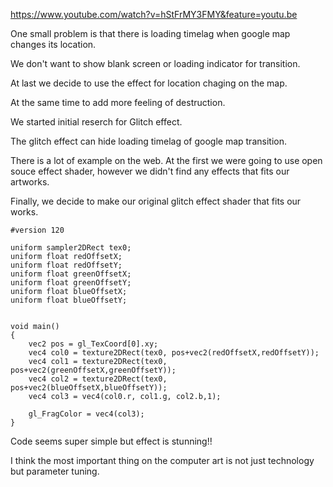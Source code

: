 https://www.youtube.com/watch?v=hStFrMY3FMY&feature=youtu.be

One small problem is that there is loading timelag when google map changes its location.

We don't want to show blank screen or loading indicator for transition.


At last we decide to use the effect for location chaging on the map.

At the same time to add more feeling of destruction.

We started initial reserch for Glitch effect.

The glitch effect can hide loading timelag of google map transition.



There is a lot of example on the web. At the first we were going to use open souce effect shader, however we didn't find any effects that fits our artworks.

Finally, we decide to make our original glitch effect shader that fits our works.


```
#version 120

uniform sampler2DRect tex0;
uniform float redOffsetX;
uniform float redOffsetY;
uniform float greenOffsetX;
uniform float greenOffsetY;
uniform float blueOffsetX;
uniform float blueOffsetY;


void main()
{
    vec2 pos = gl_TexCoord[0].xy;
    vec4 col0 = texture2DRect(tex0, pos+vec2(redOffsetX,redOffsetY));
    vec4 col1 = texture2DRect(tex0, pos+vec2(greenOffsetX,greenOffsetY));
    vec4 col2 = texture2DRect(tex0, pos+vec2(blueOffsetX,blueOffsetY));
    vec4 col3 = vec4(col0.r, col1.g, col2.b,1);
    
    gl_FragColor = vec4(col3);
}
```

Code seems super simple but effect is stunning!! 

I think the most important thing on the computer art is not just technology but parameter tuning.




